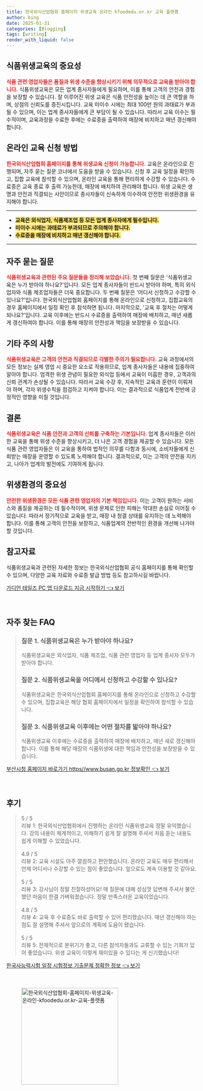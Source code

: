```yaml
---
title: 한국외식산업협회 홈페이지 위생교육 온라인 kfoodedu.or.kr 교육 플랫폼
author: bing
date: 2025-01-31
categories: [Blogging]
tags: [writing]
render_with_liquid: false
---
```



<h2 id='식품위생교육의 중요성'>식품위생교육의 중요성</h2>

<p><b><span style="color: #ee2323;">식품 관련 영업자들은 품질과 위생 수준을 향상시키기 위해 의무적으로 교육을 받아야 합니다.</span></b> 식품위생교육은 모든 업계 종사자들에게 필요하며, 이를 통해 고객의 안전과 경험을 보장할 수 있습니다. 잘 이루어진 위생 교육은 식품 안전성을 높이는 데 큰 역할을 하며, 상점의 신뢰도를 증진시킵니다. 교육 미이수 시에는 최대 100만 원의 과태료가 부과될 수 있으며, 이는 업계 종사자들에게 큰 부담이 될 수 있습니다. 따라서 교육 이수는 필수적이며, 교육과정을 수료한 후에는 수료증을 출력하여 매장에 비치하고 매년 갱신해야 합니다.</p>

<h2 id='온라인 교육 신청 방법'>온라인 교육 신청 방법</h2>

<p><b><span style="color: #ee2323;">한국외식산업협회 홈페이지를 통해 위생교육 신청이 가능합니다.</span></b> 교육은 온라인으로 진행되며, 자주 묻는 질문 코너에서 도움을 받을 수 있습니다. 신청 후 교육 일정을 확인하고, 집합 교육에 참석할 수 있으며, 온라인 교육을 통해 편리하게 수강할 수 있습니다. 수료증은 교육 종료 후 출력 가능한데, 매장에 배치하여 관리해야 합니다. 위생 교육은 생명과 안전과 직결되는 사안이므로 종사자들이 신속하게 이수하여 안전한 위생환경을 유지해야 합니다.</p>

<hr />

<ul>
    <li><b><span style="background-color: #ffe066;">교육은 외식업자, 식품제조업 등 모든 업계 종사자에게 필수입니다.</span></b></li>
    <li><b><span style="background-color: #ffe066;">미이수 시에는 과태료가 부과되므로 주의해야 합니다.</span></b></li>
    <li><b><span style="background-color: #ffe066;">수료증을 매장에 비치하고 매년 갱신해야 합니다.</span></b></li>
</ul>

<hr />

<h2 id='자주 묻는 질문'>자주 묻는 질문</h2>

<p><b><span style="color: #ee2323;">식품위생교육과 관련된 주요 질문들을 정리해 보았습니다.</span></b> 첫 번째 질문은 '식품위생교육은 누가 받아야 하나요?'입니다. 모든 업계 종사자들이 반드시 받아야 하며, 특히 외식업자와 식품 제조업자들은 더욱 중요합니다. 두 번째 질문은 '어디서 신청하고 수강할 수 있나요?'입니다. 한국외식산업협회 홈페이지를 통해 온라인으로 신청하고, 집합교육의 경우 홈페이지에서 일정 확인 후 참석하면 됩니다. 마지막으로, '교육 후 절차는 어떻게 되나요?'입니다. 교육 이후에는 반드시 수료증을 출력하여 매장에 배치하고, 매년 새롭게 갱신하여야 합니다. 이를 통해 매장의 안전성과 책임을 보장받을 수 있습니다.</p>

<h2 id='기타 주의 사항'>기타 주의 사항</h2>

<p><b><span style="color: #ee2323;">식품위생교육은 고객의 안전과 직결되므로 각별한 주의가 필요합니다.</span></b> 교육 과정에서의 모든 정보는 실제 영업 시 중요한 요소로 작용하므로, 업계 종사자들은 내용에 집중하여 알아야 합니다. 엄격한 위생 관념이 필요한 외식업 등에서 교육이 미흡한 경우, 고객과의 신뢰 관계가 손상될 수 있습니다. 따라서 교육 수강 후, 지속적인 교육과 훈련이 이뤄져야 하며, 각자 위생수칙을 점검하고 지켜야 합니다. 이는 결과적으로 식품업계 전반에 긍정적인 영향을 미칠 것입니다.</p>

<h2 id='결론'>결론</h2>

<p><b><span style="color: #ee2323;">식품위생교육은 식품 안전과 고객의 신뢰를 구축하는 기본입니다.</span></b> 업계 종사자들은 이러한 교육을 통해 위생 수준을 향상시키고, 더 나은 고객 경험을 제공할 수 있습니다. 모든 식품 관련 영업자들은 이 교육을 통하여 법적인 의무를 다함과 동시에, 소비자들에게 신뢰받는 매장을 운영할 수 있도록 노력해야 합니다. 결과적으로, 이는 고객의 안전을 지키고, 나아가 업계의 발전에도 기여하게 됩니다.</p>

<h2 id='위생환경의 중요성'>위생환경의 중요성</h2>

<p><b><span style="color: #ee2323;">안전한 위생환경은 모든 식품 관련 영업자의 기본 책임입니다.</span></b> 이는 고객이 원하는 서비스와 품질을 제공하는 데 필수적이며, 위생 문제로 인한 피해는 막대한 손실로 이어질 수 있습니다. 따라서 정기적으로 교육을 받고, 매장 내 청결 상태를 유지하는 데 노력해야 합니다. 이를 통해 고객의 안전을 보장하고, 식품업계의 전반적인 환경을 개선해 나가야 할 것입니다.</p>

<h2 id='참고자료'>참고자료</h2>

<p>식품위생교육과 관련된 자세한 정보는 한국외식산업협회 공식 홈페이지를 통해 확인할 수 있으며, 다양한 교육 자료와 수료증 발급 방법 등도 참고하시길 바랍니다.</p>


<p><a class="click-button" title="가디언 테일즈 PC 앱 다운로드 지금 시작하기" href="https://greenforu.github.io/posts/%EA%B0%80%EB%94%94%EC%96%B8-%ED%85%8C%EC%9D%BC%EC%A6%88-PC-%EC%95%B1-%EB%8B%A4%EC%9A%B4%EB%A1%9C%EB%93%9C-%EC%A7%80%EA%B8%88-%EC%8B%9C%EC%9E%91%ED%95%98%EA%B8%B0/" rel="dofollow">가디언 테일즈 PC 앱 다운로드 지금 시작하기 👈 보기</a></p><br>
<h2 id='자주_찾는_FAQ'>자주 찾는 FAQ</h2>
<div itemscope="" itemtype="https://schema.org/FAQPage"> 
<blockquote> 
<div itemscope="" itemprop="mainEntity" itemtype="https://schema.org/Question"> 
<h3 itemprop="name">질문 1. 식품위생교육은 누가 받아야 하나요?</h3> 
<div itemscope="" itemprop="acceptedAnswer" itemtype="https://schema.org/Answer"> 
<span itemprop="text"> 
<p>식품위생교육은 외식업자, 식품 제조업, 식품 관련 영업자 등 업계 종사자 모두가 받아야 합니다.</p> 
</span> 
</div> 
</div> 
<div itemscope="" itemprop="mainEntity" itemtype="https://schema.org/Question"> 
<h3 itemprop="name">질문 2. 식품위생교육을 어디에서 신청하고 수강할 수 있나요?</h3> 
<div itemscope="" itemprop="acceptedAnswer" itemtype="https://schema.org/Answer"> 
<span itemprop="text"> 
<p>식품위생교육은 한국외식산업협회 홈페이지를 통해 온라인으로 신청하고 수강할 수 있으며, 집합교육은 해당 협회 홈페이지에서 일정을 확인하여 참석할 수 있습니다.</p> 
</span> 
</div> 
</div> 
<div itemscope="" itemprop="mainEntity" itemtype="https://schema.org/Question"> 
<h3 itemprop="name">질문 3. 식품위생교육 이후에는 어떤 절차를 밟아야 하나요?</h3> 
<div itemscope="" itemprop="acceptedAnswer" itemtype="https://schema.org/Answer"> 
<span itemprop="text"> 
<p>식품위생교육 이후에는 수료증을 출력하여 매장에 배치하고, 매년 새로 갱신해야 합니다. 이를 통해 해당 매장의 식품위생에 대한 책임과 안전성을 보장받을 수 있습니다.</p> 
</span> 
</div> 
</div> 
</blockquote> 
</div>
<p><a class="click-button" title="부산시청 홈페이지 바로가기 https//www.busan.go.kr 정보확인" href="https://greenforu.github.io/posts/%EB%B6%80%EC%82%B0%EC%8B%9C%EC%B2%AD-%ED%99%88%ED%8E%98%EC%9D%B4%EC%A7%80-%EB%B0%94%EB%A1%9C%EA%B0%80%EA%B8%B0-httpswww.busan.go.kr-%EC%A0%95%EB%B3%B4%ED%99%95%EC%9D%B8/" rel="dofollow">부산시청 홈페이지 바로가기 https//www.busan.go.kr 정보확인 👈 보기</a></p><br>
<h2 id='후기'>후기</h2>
<div itemscope itemtype="https://schema.org/Product">
  <blockquote>
  <div itemprop="review" itemscope itemtype="https://schema.org/Review">
      <div itemprop="reviewRating" itemscope itemtype="https://schema.org/Rating"> <span itemprop="ratingValue">5</span> / <span itemprop="bestRating">5</span> </div>
      <span itemprop="reviewBody">리뷰 1: 한국외식산업협회에서 진행하는 온라인 식품위생교육 정말 유익했습니다. 강의 내용이 체계적이고, 이해하기 쉽게 잘 설명해 주셔서 처음 듣는 내용도 쉽게 이해할 수 있었습니다.</span>
  </div>
  <br>
  <div itemprop="review" itemscope itemtype="https://schema.org/Review">
      <div itemprop="reviewRating" itemscope itemtype="https://schema.org/Rating"> <span itemprop="ratingValue">4.9</span> / <span itemprop="bestRating">5</span> </div>
      <span itemprop="reviewBody">리뷰 2: 교육 시설도 아주 깔끔하고 편안했습니다. 온라인 교육도 매우 편리해서 언제 어디서나 수강할 수 있는 점이 좋았습니다. 앞으로도 계속 이용할 것 같아요.</span>
  </div>
  <br>
  <div itemprop="review" itemscope itemtype="https://schema.org/Review">
      <div itemprop="reviewRating" itemscope itemtype="https://schema.org/Rating"> <span itemprop="ratingValue">5</span> / <span itemprop="bestRating">5</span> </div>
      <span itemprop="reviewBody">리뷰 3: 강사님이 정말 친절하셨어요! 매 질문에 대해 성심껏 답변해 주셔서 불안했던 마음이 한결 가벼워졌습니다. 정말 만족스러운 교육이었습니다.</span>
  </div>
  <br>
  <div itemprop="review" itemscope itemtype="https://schema.org/Review">
      <div itemprop="reviewRating" itemscope itemtype="https://schema.org/Rating"> <span itemprop="ratingValue">4.8</span> / <span itemprop="bestRating">5</span> </div>
      <span itemprop="reviewBody">리뷰 4: 교육 후 수료증도 바로 출력할 수 있어 편리했습니다. 매년 갱신해야 하는 점도 잘 설명해 주셔서 앞으로의 계획에 도움이 됐습니다.</span>
  </div>
  <br>
  <div itemprop="review" itemscope itemtype="https://schema.org/Review">
      <div itemprop="reviewRating" itemscope itemtype="https://schema.org/Rating"> <span itemprop="ratingValue">5</span> / <span itemprop="bestRating">5</span> </div>
      <span itemprop="reviewBody">리뷰 5: 전체적으로 분위기가 좋고, 다른 참석자들과도 교류할 수 있는 기회가 있어 좋았습니다. 위생 교육이 이렇게 재미있을 수 있다는 게 신기했습니다!</span>
  </div>
  </blockquote>
</div>
<p><a class="click-button" title="한국사능력시험 일정 시험정보 기출문제 정확한 정보" href="https://greenforu.github.io/posts/%ED%95%9C%EA%B5%AD%EC%82%AC%EB%8A%A5%EB%A0%A5%EC%8B%9C%ED%97%98-%EC%9D%BC%EC%A0%95-%EC%8B%9C%ED%97%98%EC%A0%95%EB%B3%B4-%EA%B8%B0%EC%B6%9C%EB%AC%B8%EC%A0%9C-%EC%A0%95%ED%99%95%ED%95%9C-%EC%A0%95%EB%B3%B4/" rel="dofollow">한국사능력시험 일정 시험정보 기출문제 정확한 정보 👈 보기</a></p><br>
<figure class="image"><img src="https://greenforu.github.io/assets/img/thumbnail/한국외식산업협회-홈페이지-위생교육-온라인-kfoodedu.or.kr-교육-플랫폼.webp" alt="한국외식산업협회-홈페이지-위생교육-온라인-kfoodedu.or.kr-교육-플랫폼" width="256" height="256"></figure>